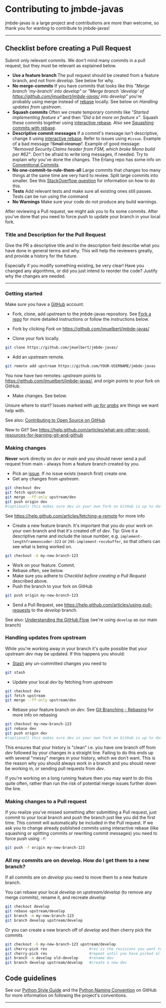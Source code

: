 # Contributing to jmbde-javas

jmbde-javas is a large project and contributions are more than welcome, so
thank you for wanting to contribute to jmbde-javas!

---

## Checklist before creating a Pull Request

Submit only relevant commits. We don't mind many commits in a pull request,
but they must be relevant as explained below.

- **Use a feature branch** The pull request should be created from a
  feature branch, and not from _develop_. See below for why.
- **No merge-commits** If you have commits that looks like this _"Merge
  branch 'my-branch' into develop"_ or _"Merge branch 'develop' of
  <https://github.com/jmuelbert/jmbde-javas/> into develop"_ you're
  probably using merge instead of
  [rebase](https://help.github.com/articles/about-git-rebase) locally. See
  below on _Handling updates from upstream_.
- **Squash commits** Often we create temporary commits like _"Started
  implementing feature x"_ and then _"Did a bit more on feature x"_. Squash
  these commits together using
  [interactive rebase](https://help.github.com/articles/about-git-rebase).
  Also see
  [Squashing commits with rebase](https://gitready.com/advanced/2009/02/10/squashing-commits-with-rebase.html).
- **Descriptive commit messages** If a commit's message isn't descriptive,
  change it using
  [interactive rebase](https://help.github.com/articles/about-git-rebase).
  Refer to issues using `#issue`. Example of a bad message ~~"Small
  cleanup"~~. Example of good message: _"Removed Security.Claims header
  from FSM, which broke Mono build per #62"_. Don't be afraid to write long
  messages, if needed. Try to explain _why_ you've done the changes. The
  Erlang repo has some info on
  [Conventional Commits](https://www.conventionalcommits.org/en/v1.0.0/).
- **No one-commit-to-rule-them-all** Large commits that changes too many
  things at the same time are very hard to review. Split large commits into
  smaller. See this
  [StackOverflow question](https://stackoverflow.com/questions/6217156/break-a-previous-commit-into-multiple-commits)
  for information on how to do this.
- **Tests** Add relevant tests and make sure all existing ones still
  passes. Tests can be run using the command
- **No Warnings** Make sure your code do not produce any build warnings.

After reviewing a Pull request, we might ask you to fix some commits. After
you've done that you need to force push to update your branch in your local
fork.

### Title and Description for the Pull Request

Give the PR a descriptive title and in the description field describe what
you have done in general terms and why. This will help the reviewers
greatly, and provide a history for the future.

Especially if you modify something existing, be very clear! Have you
changed any algorithms, or did you just intend to reorder the code? Justify
why the changes are needed.

---

### Getting started

Make sure you have a [GitHub](https://github.com/) account.

- Fork, clone, add upstream to the jmbde-javas repository. See
  [Fork a repo](https://help.github.com/articles/fork-a-repo) for more
  detailed instructions or follow the instructions below.

- Fork by clicking _Fork_ on <https://github.com/jmuelbert/jmbde-javas/>

- Clone your fork locally.

```bash
git clone https://github.com/jmuelbert/jmbde-javas/
```

- Add an upstream remote.

```bash
git remote add upstream https://github.com/YOUR-USERNAME/jmbde-javas
```

You now have two remotes: _upstream_ points to
<https://github.com/jmuelbert/jmbde-javas/>, and _origin_ points to your
fork on GitHub.

- Make changes. See below.

Unsure where to start? Issues marked with
[_up for grabs_](https://github.com/jmuelbert/jmbde-javas/labels/up%20for%20grabs)
are things we want help with.

See also:
[Contributing to Open Source on GitHub](https://guides.github.com/activities/contributing-to-open-source/)

New to Git? See
<https://help.github.com/articles/what-are-other-good-resources-for-learning-git-and-github>

### Making changes

**Never** work directly on _dev_ or _main_ and you should never send a pull
request from main - always from a feature branch created by you.

- Pick an [issue](https://github.com/jmuelbert/jmbde-javas/issues/). If no
  issue exists (search first) create one.
- Get any changes from _upstream_.

```bash
git checkout dev
git fetch upstream
git merge --ff-only upstream/dev
git push origin dev
#(optional) this makes sure dev in your own fork on GitHub is up to date
```

See <https://help.github.com/articles/fetching-a-remote> for more info

- Create a new feature branch. It's important that you do your work on your
  own branch and that it's created off of _dev_. Tip: Give it a descriptive
  name and include the issue number, e.g.
  `implement-lengthframeencoder-323` or `295-implement-recvbuffer`, so that
  others can see what is being worked on.

```bash
git checkout -b my-new-branch-123
```

- Work on your feature. Commit.
- Rebase often, see below.
- Make sure you adhere to _Checklist before creating a Pull Request_
  described above.
- Push the branch to your fork on GitHub

```bash
git push origin my-new-branch-123
```

- Send a Pull Request, see
  <https://help.github.com/articles/using-pull-requests> to the _develop_
  branch.

See also:
[Understanding the GitHub Flow](https://guides.github.com/introduction/flow/)
(we're using `develop` as our main branch)

### Handling updates from upstream

While you're working away in your branch it's quite possible that your
upstream _dev_ may be updated. If this happens you should:

- [Stash](https://git-scm.com/book/en/Git-Tools-Stashing) any un-committed
  changes you need to

```bash
git stash
```

- Update your local _dev_ by fetching from _upstream_

```bash
git checkout dev
git fetch upstream
git merge --ff-only upstream/dev
```

- Rebase your feature branch on _dev_. See
  [Git Branching - Rebasing](https://git-scm.com/book/en/Git-Branching-Rebasing)
  for more info on rebasing

```bash
git checkout my-new-branch-123
git rebase dev
git push origin dev
#(optional) this makes sure dev in your own fork on GitHub is up to date
```

This ensures that your history is "clean" i.e. you have one branch off from
_dev_ followed by your changes in a straight line. Failing to do this ends
up with several "messy" merges in your history, which we don't want. This
is the reason why you should always work in a branch and you should never
be working in, or sending pull requests from _dev_.

If you're working on a long running feature then you may want to do this
quite often, rather than run the risk of potential merge issues further
down the line.

### Making changes to a Pull request

If you realize you've missed something after submitting a Pull request,
just commit to your local branch and push the branch just like you did the
first time. This commit will automatically be included in the Pull request.
If we ask you to change already published commits using interactive rebase
(like squashing or splitting commits or rewriting commit messages) you need
to force push using `-f`:

```bash
git push -f origin my-new-branch-123
```

### All my commits are on develop. How do I get them to a new branch?

If all commits are on _develop_ you need to move them to a new feature
branch.

You can rebase your local _develop_ on _upstream/develop_ (to remove any
merge commits), rename it, and recreate _develop_

```bash
git checkout develop
git rebase upstream/develop
git branch -m my-new-branch-123
git branch develop upstream/develop
```

Or you can create a new branch off of _develop_ and then cherry pick the
commits

```bash
git checkout -b my-new-branch-123 upstream/develop
git cherry-pick rev                   #rev is the revisions you want to pick
git cherry-pick rev                   #repeat until you have picked all commits
git branch -m develop old-develop     #rename dev
git branch develop upstream/develop   #create a new dev
```

## Code guidelines

See our [Python Style Guide](https://www.python.org/doc/essays/styleguide/)
and the
[Python Naming Convention](https://github.com/naming-convention/naming-convention-guides/blob/master/python/README.md)
on GitHub for more information on following the project's conventions.

---
